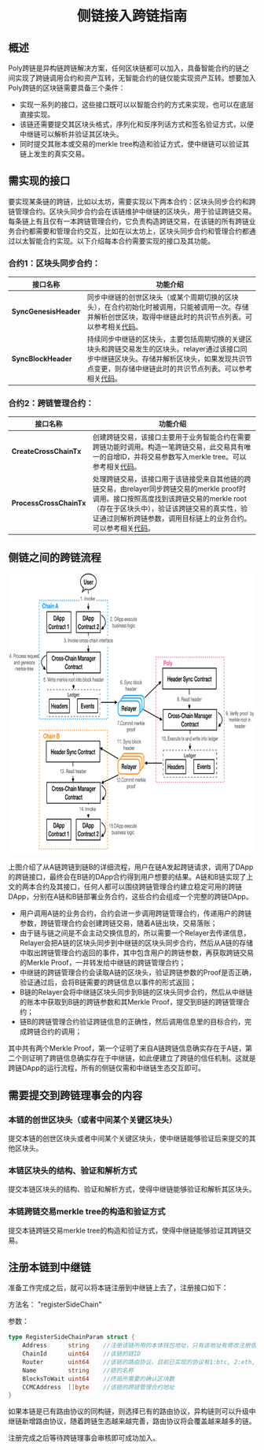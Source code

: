 <h1 align="center">侧链接入跨链指南</h1>

## 概述

Poly跨链是异构链跨链解决方案，任何区块链都可以加入，具备智能合约的链之间实现了跨链调用合约和资产互转，无智能合约的链仅能实现资产互转。想要加入Poly跨链的区块链需要具备三个条件：

- 实现一系列的接口，这些接口既可以以智能合约的方式来实现，也可以在底层直接实现。
- 该链还需要提交其区块头格式，序列化和反序列话方式和签名验证方式，以便中继链可以解析并验证其区块头。
- 同时提交其账本或交易的merkle tree构造和验证方式，使中继链可以验证其链上发生的真实交易。

## 需实现的接口

要实现某条链的跨链，比如以太坊，需要实现以下两本合约：区块头同步合约和跨链管理合约。区块头同步合约会在该链维护中继链的区块头，用于验证跨链交易。每条链上有且仅有一本跨链管理合约，它负责构造跨链交易，在该链的所有跨链业务合约都需要和管理合约交互，比如在以太坊上，区块头同步合约和管理合约都通过以太智能合约实现。以下介绍每本合约需要实现的接口及其功能。

### 合约1：区块头同步合约：

| 接口名称              | 功能介绍                                                     |
| --------------------- | ------------------------------------------------------------ |
| **SyncGenesisHeader** | 同步中继链的创世区块头（或某个周期切换的区块头），在合约初始化时被调用，只能被调用一次。存储并解析创世区块，取得中继链此时的共识节点列表。可以参考相关[代码](https://github.com/siovanus/ontology/tree/master/smartcontract/service/native/cross_chain/header_sync)。 |
| **SyncBlockHeader**   | 持续同步中继链的区块头，主要包括周期切换的关键区块头和跨链交易发生的区块头。relayer通过该接口同步中继链区块头。存储并解析区块头，如果发现共识节点变更，则存储中继链此时的共识节点列表。可以参考相关[代码](https://github.com/siovanus/ontology/tree/master/smartcontract/service/native/cross_chain/header_sync)。 |

### 合约2：跨链管理合约：

| 接口名称                | 功能介绍                                                     |
| ----------------------- | ------------------------------------------------------------ |
| **CreateCrossChainTx**  | 创建跨链交易，该接口主要用于业务智能合约在需要跨链功能时调用。构造一笔跨链交易，此交易具有唯一的自增ID，并将交易参数写入merkle tree。可以参考相关[代码](https://github.com/siovanus/ontology/tree/master/smartcontract/service/native/cross_chain/cross_chain_manager)。 |
| **ProcessCrossChainTx** | 处理跨链交易，该接口用于该链接受来自其他链的跨链交易，由relayer同步跨链交易的merkle proof时调用。接口按照高度找到该跨链交易的merkle root（存在于区块头中），验证该跨链交易的真实性，验证通过则解析跨链参数，调用目标链上的业务合约。可以参考相关[代码](https://github.com/siovanus/ontology/tree/master/smartcontract/service/native/cross_chain/cross_chain_manager)。 |

## 侧链之间的跨链流程

<div align=center><img width="800" height="570" src="resources/ark.png"/></div>

上图介绍了从A链跨链到链B的详细流程，用户在链A发起跨链请求，调用了DApp的跨链接口，最终会在B链的DApp合约得到用户想要的结果。A链和B链实现了上文的两本合约及其接口，任何人都可以围绕跨链管理合约建立稳定可用的跨链DApp，分别在A链和B链部署业务合约，这些合约会组成一个完整的跨链DApp。

- 用户调用A链的业务合约，合约会进一步调用跨链管理合约，传递用户的跨链参数，跨链管理合约会创建跨链交易，随着A链出块，交易落账；
- 由于链与链之间是不会主动交换信息的，所以需要一个Relayer去传递信息，Relayer会把A链的区块头同步到中继链的区块头同步合约，然后从A链的存储中取出跨链管理合约返回的事件，其中包含用户的跨链参数，再获取跨链交易的Merkle Proof，一并转发给中继链的跨链管理合约；
- 中继链的跨链管理合约会读取A链的区块头，验证跨链参数的Proof是否正确，验证通过后，会将B链需要的跨链信息以事件的形式返回；
- B链的Relayer会将中继链区块头同步到B链的区块头同步合约，然后从中继链的账本中获取到B链的跨链参数和其Merkle Proof，提交到B链的跨链管理合约；
- 链B的跨链管理合约验证跨链信息的正确性，然后调用信息里的目标合约，完成跨链合约的调用；

其中共有两个Merkle Proof，第一个证明了来自A链跨链信息确实存在于A链，第二个则证明了跨链信息确实存在于中继链，如此便建立了跨链的信任机制。这就是跨链DApp的运行流程，所有的侧链仅需和中继链生态交互即可。

## 需要提交到跨链理事会的内容

### 本链的创世区块头（或者中间某个关键区块头）

提交本链的创世区块头或者中间某个关键区块头，使中继链能够验证后来提交的其他区块头。

### 本链区块头的结构、验证和解析方式

提交本链区块头的结构、验证和解析方式，使得中继链能够验证和解析其区块头。

### 本链跨链交易merkle tree的构造和验证方式

提交本链跨链交易merkle tree的构造和验证方式，使得中继链能够验证其跨链交易。

## 注册本链到中继链

准备工作完成之后，就可以将本链注册到中继链上去了，注册接口如下：

方法名： "registerSideChain"

参数：
```go
type RegisterSideChainParam struct {
	Address      string    //注册该链所用的本体钱包地址，只有该地址有修改注册信息的权限
	ChainId      uint64    //该链的链ID
	Router       uint64    //该链的路由协议，目前已实现的协议有1:btc, 2:eth, 3:ont，同构链可以采用已有协议，异构链则需要根据上面提交的信息新增路由协议
	Name         string    //链的名称
	BlocksToWait uint64    //终局所需要的确认区块数
	CCMCAddress  []byte    //该链的跨链管理合约地址
}
```

如果本链是已有路由协议的同构链，则选择已有的路由协议，异构链则可以升级中继链新增路由协议，随着跨链生态越来越完善，路由协议将会覆盖越来越多的链。

注册完成之后等待跨链理事会审核即可成功加入。
